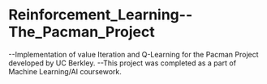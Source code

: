 # Reinforcement_Learning--The_Pacman_Project
--Implementation of value Iteration and Q-Learning for the Pacman Project developed by UC Berkley.
--This project was completed as a part of Machine Learning/AI coursework.

